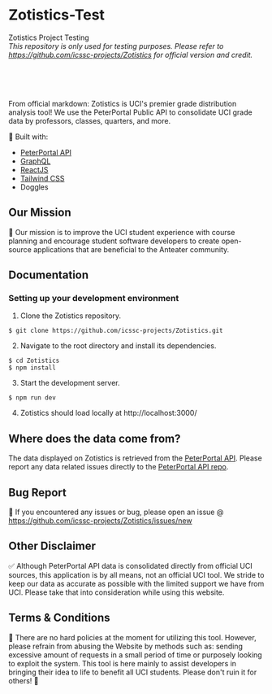 # Zotistics-Test
Zotistics Project Testing <br />
_This repository is only used for testing purposes. Please refer to https://github.com/icssc-projects/Zotistics for official version and credit._ <br />

<br />
<br />
<br />


From official markdown:
Zotistics is UCI's premier grade distribution analysis tool! We use the PeterPortal Public API to consolidate UCI grade data by professors, classes, quarters, and more.

🔨 Built with:

- [PeterPortal API](https://github.com/icssc-projects/peterportal-public-api)
- [GraphQL](https://graphql.org/)
- [ReactJS](https://reactjs.org/)
- [Tailwind CSS](https://tailwindcss.com/)
- Doggles

## Our Mission

🎇 Our mission is to improve the UCI student experience with course planning and encourage student software developers to create open-source applications that are beneficial to the Anteater community.

## Documentation

### Setting up your development environment

1. Clone the Zotistics repository.

```console
$ git clone https://github.com/icssc-projects/Zotistics.git
```

2. Navigate to the root directory and install its dependencies.

```console
$ cd Zotistics
$ npm install
```

3. Start the development server.

```console
$ npm run dev
```

4. Zotistics should load locally at http://localhost:3000/

## Where does the data come from?

The data displayed on Zotistics is retrieved from the [PeterPortal API](https://github.com/icssc-projects/peterportal-public-api). Please report any data related issues directly to the [PeterPortal API repo](https://github.com/icssc-projects/peterportal-public-api/issues).

## Bug Report

🐞 If you encountered any issues or bug, please open an issue @ https://github.com/icssc-projects/Zotistics/issues/new

## Other Disclaimer

✅ Although PeterPortal API data is consolidated directly from official UCI sources, this application is by all means, not an official UCI tool. We stride to keep our data as accurate as possible with the limited support we have from UCI. Please take that into consideration while using this website.

## Terms & Conditions

📜 There are no hard policies at the moment for utilizing this tool. However, please refrain from abusing the Website by methods such as: sending excessive amount of requests in a small period of time or purposely looking to exploit the system. This tool is here mainly to assist developers in bringing their idea to life to benefit all UCI students. Please don't ruin it for others! 🙂

